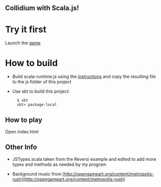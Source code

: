 ## Collidium with Scala.js!

# Try it first

Launch the [game](http://collidium.shadaj.me)

# How to build

* Build scala-runtime.js using the [instructions](https://github.com/lampepfl/scala-js) and copy the resulting file to the js folder of this project

* Use sbt to build this project:

        $ sbt
        sbt> package-local


How to play
-----------
Open index.html

Other Info
----------
* JSTypes.scala taken from the Reversi example and edited to add more types and methods as needed by my program

* Background music from [http://opengameart.org/content/metropolis-rush](http://opengameart.org/content/metropolis-rush)